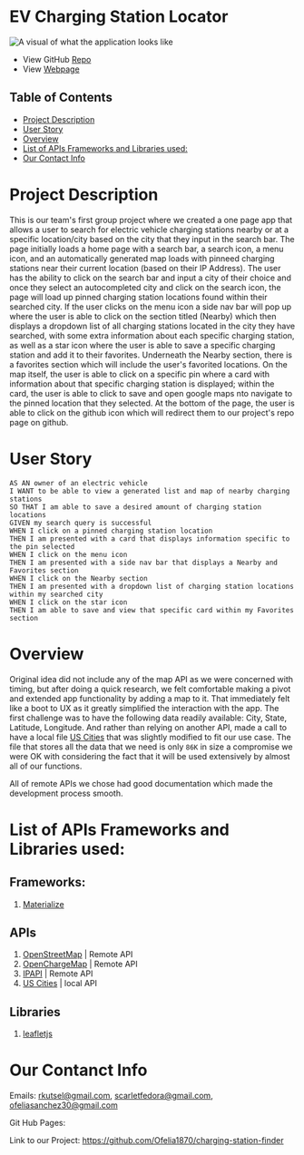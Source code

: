 # EV Charging Station Locator

![A visual of what the application looks like](![CarCharger](https://user-images.githubusercontent.com/98873974/174431396-acd55fca-936b-4c7c-bdd2-81f650354792.png)
)
- View GitHub [Repo](https://github.com/Ofelia1870/charging-station-finder)
- View [Webpage](https://ofelia1870.github.io/charging-station-finder/)

## Table of Contents

- [Project Description](https://github.com/Ofelia1870/charging-station-finder/#project-description)
- [User Story](https://github.com/Ofelia1870/charging-station-finder/#user-story)
- [Overview](https://github.com/Ofelia1870/charging-station-finder/#overview)
- [List of APIs Frameworks and Libraries used:](https://github.com/Ofelia1870/charging-station-finder/#List-of-APIs-Frameworks-and-Libraries-used:)
- [Our Contact Info](https://github.com/Ofelia1870/charging-station-finder/#our-contact-info)

# Project Description

This is our team's first group project where we created a one page app that allows a user to search for electric vehicle charging stations nearby or at a specific location/city based on the city that they input in the search bar. The page initially loads a home page with a search bar, a search icon, a menu icon, and an automatically generated map loads with pinneed charging stations near their current location (based on their IP Address). The user has the ability to click on the search bar and input a city of their choice and once they select an autocompleted city and click on the search icon, the page will load up pinned charging station locations found within their searched city. If the user clicks on the menu icon a side nav bar will pop up where the user is able to click on the section titled (Nearby) which then displays a dropdown list of all charging stations located in the city they have searched, with some extra information about each specific charging station, as well as a star icon where the user is able to save a specific charging station and add it to their favorites. Underneath the Nearby section, there is a favorites section which will include the user's favorited locations. On the map itself, the user is able to click on a specific pin where a card with information about that specific charging station is displayed; within the card, the user is able to click to save and open google maps nto navigate to the pinned location that they selected. At the bottom of the page, the user is able to click on the github icon which will redirect them to our project's repo page on github.

# User Story

```
AS AN owner of an electric vehicle
I WANT to be able to view a generated list and map of nearby charging stations
SO THAT I am able to save a desired amount of charging station locations
GIVEN my search query is successful
WHEN I click on a pinned charging station location
THEN I am presented with a card that displays information specific to the pin selected
WHEN I click on the menu icon
THEN I am presented with a side nav bar that displays a Nearby and Favorites section
WHEN I click on the Nearby section
THEN I am presented with a dropdown list of charging station locations within my searched city
WHEN I click on the star icon
THEN I am able to save and view that specific card within my Favorites section
```

# Overview

Original idea did not include any of the map API as we were concerned with timing, but after doing a quick research, we felt comfortable making a pivot and extended app functionality by adding a map to it. That immediately felt like a boot to UX as it greatly simplified the interaction with the app. The first challenge was to have the following data readily available: City, State, Latitude, Longitude. And rather than relying on another API, made a call to have a local file [US Cities](https://gist.githubusercontent.com/Miserlou/c5cd8364bf9b2420bb29/raw/2bf258763cdddd704f8ffd3ea9a3e81d25e2c6f6/cities.json) that was slightly modified to fit our use case. The file that stores all the data that we need is only `86K` in size a compromise we were OK with considering the fact that it will be used extensively by almost all of our functions.

All of remote APIs we chose had good documentation which made the development process smooth.

# List of APIs Frameworks and Libraries used:

## Frameworks:

1. [Materialize](https://materializecss.com/)

## APIs

1. [OpenStreetMap](https://www.openstreetmap.org/) | Remote API
2. [OpenChargeMap](https://openchargemap.org/) | Remote API
3. [IPAPI](https://ipapi.co/api/) | Remote API
4. [US Cities](https://gist.githubusercontent.com/Miserlou/c5cd8364bf9b2420bb29/raw/2bf258763cdddd704f8ffd3ea9a3e81d25e2c6f6/cities.json) | local API

## Libraries

1. [leafletjs](https://leafletjs.com/)

# Our Contanct Info

Emails: rkutsel@gmail.com, scarletfedora@gmail.com, ofeliasanchez30@gmail.com

Git Hub Pages:

Link to our Project: https://github.com/Ofelia1870/charging-station-finder
